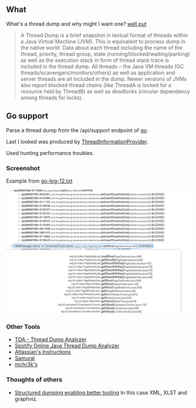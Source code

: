 ## What
What's a thread dump and why might I want one? [well put](http://www.ateam-oracle.com/analyzing-thread-dumps-in-middleware-part-1-2/)

> A Thread Dump is a brief snapshot in textual format of threads within a Java Virtual Machine (JVM). This is equivalent to process dump in the native world. Data about each thread including the name of the thread, priority, thread group, state (running/blocked/waiting/parking) as well as the execution stack in form of thread stack trace is included in the thread dump. All threads – the Java VM threads (GC threads/scavengers/monitors/others) as well as application and server threads are all included in the dump. Newer versions of JVMs also report blocked thread chains (like ThreadA is locked for a resource held by ThreadB) as well as deadlocks (circular dependency among threads for locks).

## Go support

Parse a thread dump from the /api/support endpoint of [go](https://github.com/gocd/gocd).

Last I looked was produced by [ThreadInformationProvider](https://github.com/gocd/gocd/blob/master/server/src/com/thoughtworks/go/server/service/support/ThreadInformationProvider.java).

Used hunting performance troubles.

### Screenshot

Example from [go-log-12.txt](https://raw.githubusercontent.com/binaryfoo/jstack/master/src/test/resources/go-log-12.txt)

![Screenshot](screenshot.png "Example from go-log-12.txt")

### Other Tools

* [TDA - Thread Dump Analyzer](https://java.net/projects/tda/)
* [Spotify Online Java Thread Dump Analyzer](http://spotify.github.io/threaddump-analyzer/)
* [Atlassian's Instructions](https://confluence.atlassian.com/doc/generating-a-thread-dump-externally-182158040.html)
* [Samurai](http://samuraism.jp/samurai/en/index.html)
* [mchr3k's](https://mchr3k.github.io/javathreaddumpanalyser/)

### Thoughts of others

* [Structured dumping enabling better tooling](http://www.outerthoughts.com/threaddumps/thread_dumps.html) In this case XML, XLST and graphviz.
